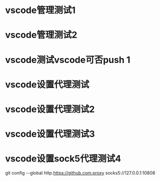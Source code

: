 # vscode管理测试1
# vscode管理测试2
# vscode测试vscode可否push 1
# vscode设置代理测试
# vscode设置代理测试2
# vscode设置代理测试3
# vscode设置sock5代理测试4
git config --global http.https://github.com.proxy socks5://127.0.0.1:10808
